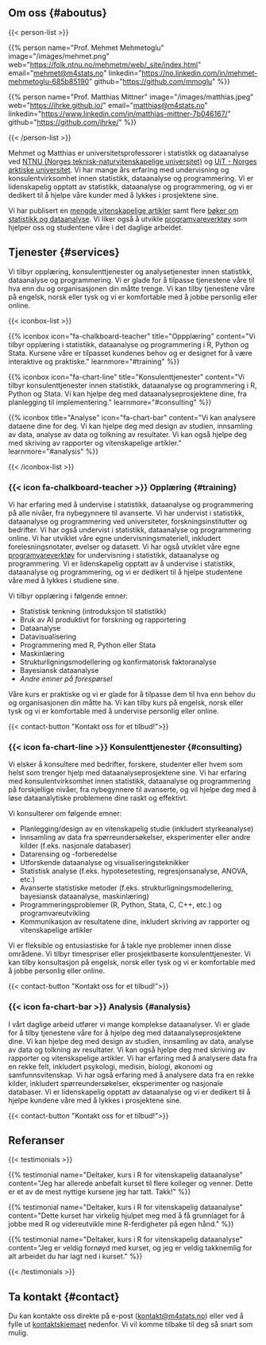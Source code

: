 

## Om oss {#aboutus}


{{< person-list >}}

{{% person 
    name="Prof. Mehmet Mehmetoglu" 
    image="/images/mehmet.png" 
    web="https://folk.ntnu.no/mehmetm/web/_site/index.html"
    email="mehmet@m4stats.no"
    linkedin="https://no.linkedin.com/in/mehmet-mehmetoglu-685b85190"
    github="https://github.com/mmoglu"
%}}

{{% person 
    name="Prof. Matthias Mittner" 
    image="/images/matthias.jpeg" 
    web="https://ihrke.github.io/"
    email="matthias@m4stats.no"
    linkedin="https://www.linkedin.com/in/matthias-mittner-7b046167/"
    github="https://github.com/ihrke/"
%}}

{{< /person-list >}}

Mehmet og Matthias er universitetsprofessorer i statistikk og dataanalyse ved [NTNU (Norges teknisk-naturvitenskapelige universitet)](http://ntnu.no) og [UiT - Norges arktiske universitet](http://uit.no). Vi har mange års erfaring med undervisning og konsulentvirksomhet innen statistikk, dataanalyse og programmering. Vi er lidenskapelig opptatt av statistikk, dataanalyse og programmering, og vi er dedikert til å hjelpe våre kunder med å lykkes i prosjektene sine.

Vi har publisert en [mengde vitenskapelige artikler](resources.html#papers) samt flere [bøker om statistikk og dataanalyse](resources.html#books). Vi liker også å utvikle [programvareverktøy](resources.html#software) som hjelper oss og studentene våre i det daglige arbeidet.


## Tjenester {#services}

Vi tilbyr opplæring, konsulenttjenester og analysetjenester innen statistikk, dataanalyse og programmering. Vi er glade for å tilpasse tjenestene våre til hva enn du og organisasjonen din måtte trenge. Vi kan tilby tjenestene våre på engelsk, norsk eller tysk og vi er komfortable med å jobbe personlig eller online.


{{< iconbox-list >}}

{{% iconbox 
    icon="fa-chalkboard-teacher" 
    title="Oppplæring" 
    content="Vi tilbyr opplæring i statistikk, dataanalyse og programmering i R, Python og Stata. Kursene våre er tilpasset kundenes behov og er designet for å være interaktive og praktiske."
    learnmore="#training"
%}}


{{% iconbox 
    icon="fa-chart-line" 
    title="Konsulenttjenester" 
    content="Vi tilbyr konsulenttjenester innen statistikk, dataanalyse og programmering i R, Python og Stata. Vi kan hjelpe deg med dataanalyseprosjektene dine, fra planlegging til implementering."
    learnmore="#consulting"
%}}

{{% iconbox 
    title="Analyse"
    icon="fa-chart-bar" 
    content="Vi kan analysere dataene dine for deg. Vi kan hjelpe deg med design av studien, innsamling av data, analyse av data og tolkning av resultater. Vi kan også hjelpe deg med skriving av rapporter og vitenskapelige artikler."
    learnmore="#analysis"
%}}

{{< /iconbox-list >}}


### {{< icon fa-chalkboard-teacher >}} Opplæring {#training}

Vi har erfaring med å undervise i statistikk, dataanalyse og programmering på alle nivåer, fra nybegynnere til avanserte. Vi har undervist i statistikk, dataanalyse og programmering ved universiteter, forskningsinstitutter og bedrifter. Vi har også undervist i statistikk, dataanalyse og programmering online. Vi har utviklet våre egne undervisningsmateriell, inkludert forelesningsnotater, øvelser og datasett. Vi har også utviklet våre egne [programvareverktøy](resources.html#software) for undervisning i statistikk, dataanalyse og programmering. Vi er lidenskapelig opptatt av å undervise i statistikk, dataanalyse og programmering, og vi er dedikert til å hjelpe studentene våre med å lykkes i studiene sine.

Vi tilbyr opplæring i følgende emner:

- Statistisk tenkning (introduksjon til statistikk)
- Bruk av AI produktivt for forskning og rapportering
- Dataanalyse
- Datavisualisering
- Programmering med R, Python eller Stata
- Maskinlæring
- Strukturligningsmodellering og konfirmatorisk faktoranalyse
- Bayesiansk dataanalyse
- *Andre emner på forespørsel*

Våre kurs er praktiske og vi er glade for å tilpasse dem til hva enn behov du og organisasjonen din måtte ha. Vi kan tilby kurs på engelsk, norsk eller tysk og vi er komfortable med å undervise personlig eller online.

{{< contact-button "Kontakt oss for et tilbud!">}}


### {{< icon fa-chart-line >}} Konsulenttjenester {#consulting}

Vi elsker å konsultere med bedrifter, forskere, studenter eller hvem som helst som trenger hjelp med dataanalyseprosjektene sine. Vi har erfaring med konsulentvirksomhet innen statistikk, dataanalyse og programmering på forskjellige nivåer, fra nybegynnere til avanserte, og vil hjelpe deg med å løse dataanalytiske problemene dine raskt og effektivt.

Vi konsulterer om følgende emner:

- Planlegging/design av en vitenskapelig studie (inkludert styrkeanalyse)
- Innsamling av data fra spørreundersøkelser, eksperimenter eller andre kilder (f.eks. nasjonale databaser)
- Datarensing og -forberedelse
- Utforskende dataanalyse og visualiseringsteknikker
- Statistisk analyse (f.eks. hypotesetesting, regresjonsanalyse, ANOVA, etc.)
- Avanserte statistiske metoder (f.eks. strukturligningsmodellering, bayesiansk dataanalyse, maskinlæring)
- Programmeringsproblemer (R, Python, Stata, C, C++, etc.) og programvareutvikling
- Kommunikasjon av resultatene dine, inkludert skriving av rapporter og vitenskapelige artikler

Vi er fleksible og entusiastiske for å takle nye problemer innen disse områdene. Vi tilbyr timespriser eller prosjektbaserte konsulenttjenester. Vi kan tilby konsultasjon på engelsk, norsk eller tysk og vi er komfortable med å jobbe personlig eller online.

{{< contact-button "Kontakt oss for et tilbud!">}}

### {{< icon fa-chart-bar >}} Analysis {#analysis}

I vårt daglige arbeid utfører vi mange komplekse dataanalyser. Vi er glade for å tilby tjenestene våre for å hjelpe deg med dataanalyseprosjektene dine. Vi kan hjelpe deg med design av studien, innsamling av data, analyse av data og tolkning av resultater. Vi kan også hjelpe deg med skriving av rapporter og vitenskapelige artikler. Vi har erfaring med å analysere data fra en rekke felt, inkludert psykologi, medisin, biologi, økonomi og samfunnsvitenskap. Vi har også erfaring med å analysere data fra en rekke kilder, inkludert spørreundersøkelser, eksperimenter og nasjonale databaser. Vi er lidenskapelig opptatt av dataanalyse og vi er dedikert til å hjelpe kundene våre med å lykkes i prosjektene sine.

{{< contact-button "Kontakt oss for et tilbud!">}}


## Referanser

{{< testimonials >}}


{{% testimonial 
    name="Deltaker, kurs i R for vitenskapelig dataanalyse"
    content="Jeg har allerede anbefalt kurset til flere kolleger og venner. Dette er et av de mest nyttige kursene jeg har tatt. Takk!"
%}}

{{% testimonial 
    name="Deltaker, kurs i R for vitenskapelig dataanalyse"
    content="Dette kurset har virkelig hjulpet meg med å få grunnlaget for å jobbe med R og videreutvikle mine R-ferdigheter på egen hånd."
%}}

{{% testimonial 
    name="Deltaker, kurs i R for vitenskapelig dataanalyse"
    content="Jeg er veldig fornøyd med kurset, og jeg er veldig takknemlig for alt arbeidet du har lagt ned i kurset."
%}}


{{< /testimonials >}}

## Ta kontakt {#contact}

Du kan kontakte oss direkte på e-post (kontakt@m4stats.no) eller ved å fylle ut [kontaktskjemaet](contact) nedenfor. Vi vil komme tilbake til deg så snart som mulig.
